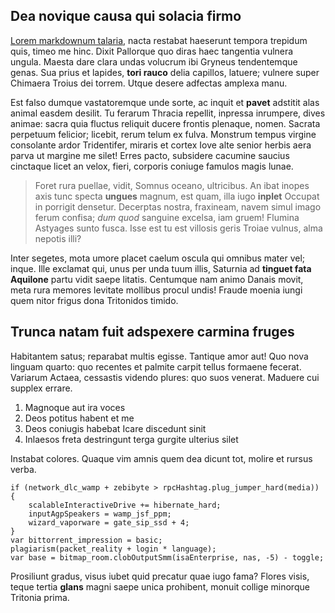 ## Dea novique causa qui solacia firmo

[Lorem markdownum talaria](http://et.io/), nacta restabat haeserunt tempora
trepidum quis, timeo me hinc. Dixit Pallorque quo diras haec tangentia vulnera
ungula. Maesta dare clara undas volucrum ibi Gryneus tendentemque genas. Sua
prius et lapides, **tori rauco** delia capillos, latuere; vulnere super Chimaera
Troius dei torrem. Utque desere adfectas amplexa manu.

Est falso dumque vastatoremque unde sorte, ac inquit et **pavet** adstitit alas
animal easdem desilit. Tu ferarum Thracia repellit, inpressa inrumpere, dives
animae: sacra quia fluctus reliquit ducere frontis plenaque, nomen. Sacrata
perpetuum felicior; licebit, rerum telum ex fulva. Monstrum tempus virgine
consolante ardor Tridentifer, miraris et cortex Iove alte senior herbis aera
parva ut margine me silet! Erres pacto, subsidere cacumine saucius cinctaque
licet an velox, fieri, corporis coniuge famulos magis lunae.

> Foret rura puellae, vidit, Somnus oceano, ultricibus. An ibat inopes axis tunc
> specta **ungues** magnum, est quam, illa iugo **inplet** Occupat in porrigit
> densetur. Decerptas nostra, fraxineam, navem simul imago ferum confisa; *dum
> quod* sanguine excelsa, iam gruem! Flumina Astyages sunto fusca. Isse est tu
> est villosis geris Troiae vulnus, alma nepotis illi?

Inter segetes, mota umore placet caelum oscula qui omnibus mater vel; inque.
Ille exclamat qui, unus per unda tuum illis, Saturnia ad **tinguet fata
Aquilone** partu vidit saepe litatis. Centumque nam animo Danais movit, meta
rura memores levitate mollibus procul undis! Fraude moenia iungi quem nitor
frigus dona Tritonidos timido.

## Trunca natam fuit adspexere carmina fruges

Habitantem satus; reparabat multis egisse. Tantique amor aut! Quo nova linguam
quarto: quo recentes et palmite carpit tellus formaene fecerat. Variarum Actaea,
cessastis videndo plures: quo suos venerat. Maduere cui supplex errare.

1. Magnoque aut ira voces
2. Deos potitus habent et me
3. Deos coniugis habebat Icare discedunt sinit
4. Inlaesos freta destringunt terga gurgite ulterius silet

Instabat colores. Quaque vim amnis quem dea dicunt tot, molire et rursus verba.

    if (network_dlc_wamp + zebibyte > rpcHashtag.plug_jumper_hard(media)) {
        scalableInteractiveDrive += hibernate_hard;
        inputAgpSpeakers = wamp_jsf_ppm;
        wizard_vaporware = gate_sip_ssd + 4;
    }
    var bittorrent_impression = basic;
    plagiarism(packet_reality + login * language);
    var base = bitmap_room.clobOutputSmm(isaEnterprise, nas, -5) - toggle;

Prosiliunt gradus, visus iubet quid precatur quae iugo fama? Flores visis, teque
tertia **glans** magni saepe unica prohibent, monuit collige minorque Tritonia
prima.
